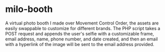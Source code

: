 # milo-booth
A virtual photo booth I made over Movement Control Order, the assets are easily swappable to customize for different brands. The PHP script takes a POST request and appends the user's selfie with a customizable frame, email address, name, phone number, and date created, and then an email with a hyperlink of the image will be sent to the email address provided. 

